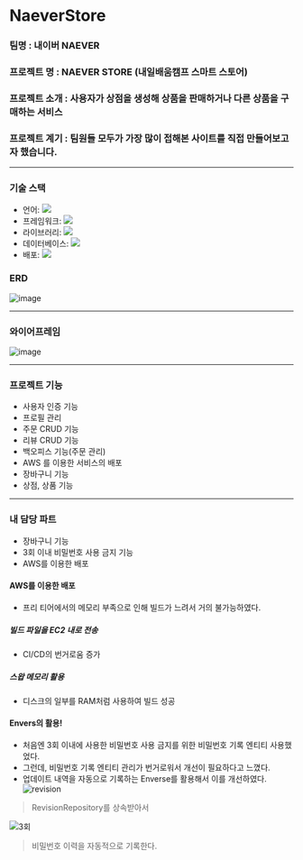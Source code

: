 # NaeverStore
### 팀명 : 내이버 NAEVER 
### 프로젝트 명 : NAEVER STORE (내일배움캠프 스마트 스토어)
### 프로젝트 소개 : 사용자가 상점을 생성해 상품을 판매하거나 다른 상품을 구매하는 서비스 
### 프로젝트 계기 : 팀원들 모두가 가장 많이 접해본 사이트를 직접 만들어보고자 했습니다. 
---
### 기술 스택
 * 언어: <img src="https://img.shields.io/badge/kotlin-7F52FF?style=for-the-badge&logo=kotlin&logoColor=white">
 * 프레임워크: <img src="https://img.shields.io/badge/SpringBoot-6DB33F?style=for-the-badge&logo=springboot&logoColor=white">
 * 라이브러리: <img src="https://img.shields.io/badge/SpringSecurity-6DB33F?style=for-the-badge&logo=springsecurity&logoColor=white">
 * 데이터베이스: <img src="https://img.shields.io/badge/MySQL-4479A1?style=for-the-badge&logo=mysql&logoColor=white">
 * 배포: <img src="https://img.shields.io/badge/Amazon Aws-232F3E?style=for-the-badge&logo=amazonaws&logoColor=white">
### ERD 
 ![image](https://github.com/NaeverStore/NaeverStore/assets/149165093/3796ff9d-515c-41c9-9d4b-b9c788091659)

---
### 와이어프레임 
![image](https://github.com/NaeverStore/NaeverStore/assets/149165093/464f6409-79af-472c-a9ed-e2187797a9b5)

---

### 프로젝트 기능
 * 사용자 인증 기능 
 * 프로필 관리 
 * 주문 CRUD 기능 
 * 리뷰 CRUD 기능 
 * 백오피스 기능(주문 관리)
 * AWS 를 이용한 서비스의 배포
 * 장바구니 기능
 * 상점, 상품 기능
---

### 내 담당 파트
 * 장바구니 기능
 * 3회 이내 비밀번호 사용 금지 기능
 * AWS를 이용한 배포
#### AWS를 이용한 배포
 * 프리 티어에서의 메모리 부족으로 인해 빌드가 느려서 거의 불가능하였다.
##### 빌드 파일을 EC2 내로 전송
 * CI/CD의 번거로움 증가
##### 스왑 메모리 활용
 * 디스크의 일부를 RAM처럼 사용하여 빌드 성공
#### Envers의 활용!


 * 처음엔 3회 이내에 사용한 비밀번호 사용 금지를 위한 비밀번호 기록 엔티티 사용했었다.
 * 그런데, 비밀번호 기록 엔티티 관리가 번거로워서 개선이 필요하다고 느꼈다.
 * 업데이트 내역을 자동으로 기록하는 Enverse를 활용해서 이를 개선하였다.
![revision](https://github.com/tlsgkdns/NaeverStore/assets/24753709/fe62f020-873d-40b0-b58b-c7b4bfaf7d1e)
> RevisionRepository를 상속받아서

![3회](https://github.com/tlsgkdns/NaeverStore/assets/24753709/0fe62144-f07f-4e8d-ba22-3a300d114d85)
> 비밀번호 이력을 자동적으로 기록한다. 
